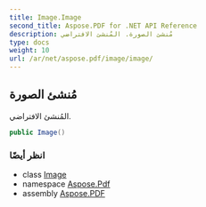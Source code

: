```yaml
---
title: Image.Image
second_title: Aspose.PDF for .NET API Reference
description: مُنشئ الصورة. المُنشئ الافتراضي
type: docs
weight: 10
url: /ar/net/aspose.pdf/image/image/
---
```

## مُنشئ الصورة

المُنشئ الافتراضي.

```csharp
public Image()
```

### انظر أيضًا

* class [Image](../)
* namespace [Aspose.Pdf](../../../aspose.pdf/)
* assembly [Aspose.PDF](../../../)